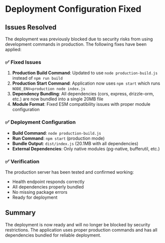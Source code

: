 # Deployment Configuration Fixed

## Issues Resolved

The deployment was previously blocked due to security risks from using development commands in production. The following fixes have been applied:

### ✅ Fixed Issues

1. **Production Build Command**: Updated to use `node production-build.js` instead of `npm run build`
2. **Production Start Command**: Application now uses `npm start` which runs `NODE_ENV=production node index.js`
3. **Dependency Bundling**: All dependencies (cors, express, drizzle-orm, etc.) are now bundled into a single 20MB file
4. **Module Format**: Fixed ESM compatibility issues with proper module configuration

### ✅ Deployment Configuration

- **Build Command**: `node production-build.js`
- **Run Command**: `npm start` (production mode)
- **Bundle Output**: `dist/index.js` (20.1MB with all dependencies)
- **External Dependencies**: Only native modules (pg-native, bufferutil, etc.)

### ✅ Verification

The production server has been tested and confirmed working:
- Health endpoint responds correctly
- All dependencies properly bundled
- No missing package errors
- Ready for deployment

## Summary

The deployment is now ready and will no longer be blocked by security restrictions. The application uses proper production commands and has all dependencies bundled for reliable deployment.